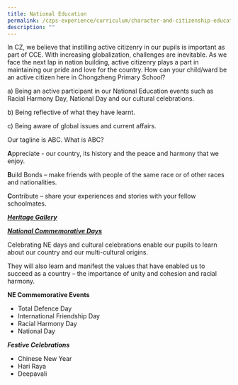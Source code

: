 ```yaml
---
title: National Education
permalink: /czps-experience/curriculum/character-and-citizenship-education/national-education/
description: ""
---
```

<p>In CZ, we believe that instilling active citizenry in our pupils is important as part of CCE. With increasing globalization, challenges are inevitable. As we face the next lap in nation building, active citizenry plays a part in maintaining our pride and love for the country. How can your child/ward be an active citizen here in Chongzheng Primary School?&nbsp;</p>
<p>a) Being an active participant in our National Education events such as Racial Harmony Day, National Day and our cultural celebrations.</p>
<p>b) Being reflective of what they have learnt.</p>
<p>c) Being aware of global issues and current affairs.&nbsp;</p>
<p>Our tagline is ABC. What is ABC?</p>
<p><strong>A</strong>ppreciate - our country, its history and the peace and harmony that we enjoy.</p>
<p><strong>B</strong>uild Bonds &ndash; make friends with people of the same race or of other races and nationalities.</p>
<p><strong>C</strong>ontribute &ndash; share your experiences and stories with your fellow schoolmates.</p>
<p><strong><u><em>Heritage Gallery</em></u></strong></p>
<p><strong><u><em>National Commemorative Days</em></u></strong></p>
<p>Celebrating NE days and cultural celebrations enable our pupils to learn about our country and our multi-cultural origins.&nbsp;</p>
<p>They will also learn and manifest the values that have enabled us to succeed as a country &ndash; the importance of unity and cohesion and racial harmony.</p>
<p><strong>NE Commemorative Events</strong></p>
<ul>
<li>Total Defence Day&nbsp;</li>
<li>International Friendship Day&nbsp;</li>
<li>Racial Harmony Day</li>
<li>National Day&nbsp;</li>
</ul>
</div>
<div><strong><em>Festive Celebrations</em></strong></div>
<div>
<ul>
<li>Chinese New Year&nbsp;</li>
<li>Hari Raya&nbsp;</li>
<li>Deepavali&nbsp;</li>
</ul>